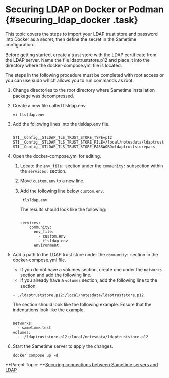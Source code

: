 # Securing LDAP on Docker or Podman {#securing_ldap_docker .task}

This topic covers the steps to import your LDAP trust store and password into Docker as a secret, then define the secret in the Sametime configuration.

Before getting started, create a trust store with the LDAP certificate from the LDAP server. Name the file ldaptruststore.p12 and place it into the directory where the docker-compose.yml file is located.

The steps in the following procedure must be completed with root access or you can use sudo which allows you to run commands as root.

1.  Change directories to the root directory where Sametime installation package was decompressed.

2.  Create a new file called tlsldap.env.

    ``` {#codeblock_jxd_vhj_k5b}
    vi tlsldap.env
    ```

3.  Add the following lines into the tlsldap.env file.

    ``` {#codeblock_kt5_xhj_k5b}
    
    STI__Config__STLDAP_TLS_TRUST_STORE_TYPE=p12 
    STI__Config__STLDAP_TLS_TRUST_STORE_FILE=/local/notesdata/ldaptruststore.p12 
    STI__Config__STLDAP_TLS_TRUST_STORE_PASSWORD=ldaptruststorepass
    ```

4.  Open the docker-compose.yml for editing.

    1.  Locate the `env_file:` section under the `community:` subsection within the `services:` section.

    2.  Move `custom.env` to a new line.

    3.  Add the following line below `custom.env`.

        ``` {#codeblock_ybs_j24_k5b}
         tlsldap.env
        ```

        The results should look like the following:

        ``` {#codeblock_tc5_l24_k5b}
        
        services:
            community:
              env_file: 
                - custom.env
                - tlsldap.env
              environment:
        
        ```

5.  Add a path to the LDAP trust store under the `community:` section in the docker-compose.yml file.

    -   If you do not have a volumes section, create one under the `networks` section and add the following line.
    -   If you already have a `volumes` section, add the following line to the section.
    ``` {#codeblock_gt3_x24_k5b}
    - ./ldaptruststore.p12:/local/notesdata/ldaptruststore.p12 
    ```

    The section should look like the following example. Ensure that the indentations look like the example.

    ``` {#codeblock_zb1_bf4_k5b}
    
    networks:
      - sametime.test
    volumes:
      - ./ldaptruststore.p12:/local/notesdata/ldaptruststore.p12
    ```

6.  Start the Sametime server to apply the changes.

    ``` {#codeblock_btc_lj4_k5b}
    docker compose up -d
    
    ```


**Parent Topic: **[Securing connections between Sametime servers and LDAP](securing_connections_sametime_community_and_ldap.md)

